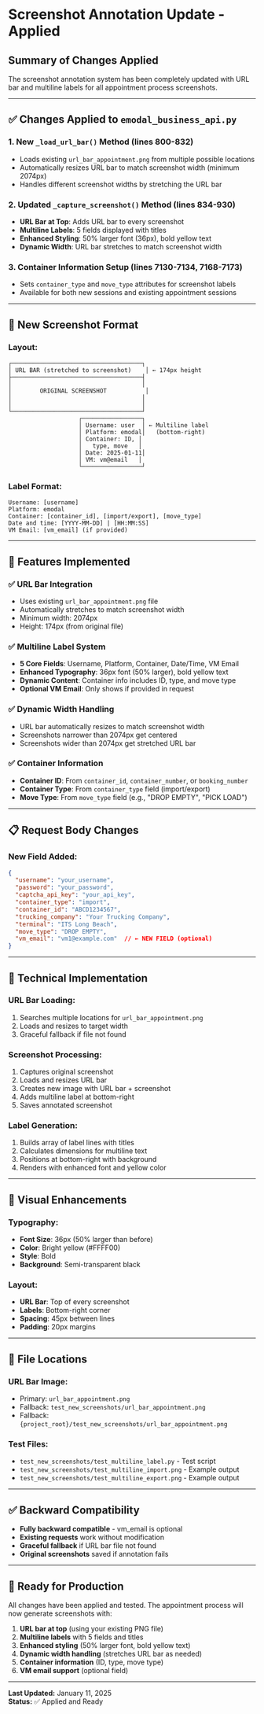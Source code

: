 # Screenshot Annotation Update - Applied

## Summary of Changes Applied

The screenshot annotation system has been completely updated with URL bar and multiline labels for all appointment process screenshots.

---

## ✅ **Changes Applied to `emodal_business_api.py`**

### **1. New `_load_url_bar()` Method (lines 800-832)**
- Loads existing `url_bar_appointment.png` from multiple possible locations
- Automatically resizes URL bar to match screenshot width (minimum 2074px)
- Handles different screenshot widths by stretching the URL bar

### **2. Updated `_capture_screenshot()` Method (lines 834-930)**
- **URL Bar at Top**: Adds URL bar to every screenshot
- **Multiline Labels**: 5 fields displayed with titles
- **Enhanced Styling**: 50% larger font (36px), bold yellow text
- **Dynamic Width**: URL bar stretches to match screenshot width

### **3. Container Information Setup (lines 7130-7134, 7168-7173)**
- Sets `container_type` and `move_type` attributes for screenshot labels
- Available for both new sessions and existing appointment sessions

---

## 📸 **New Screenshot Format**

### **Layout:**
```
┌─────────────────────────────────────┐
│ URL BAR (stretched to screenshot)    │ ← 174px height
├─────────────────────────────────────┤
│                                     │
│        ORIGINAL SCREENSHOT           │
│                                     │
│                                     │
└─────────────────────────────────────┘
                    ┌─────────────────┐
                    │ Username: user  │ ← Multiline label
                    │ Platform: emodal│   (bottom-right)
                    │ Container: ID, │
                    │   type, move   │
                    │ Date: 2025-01-11│
                    │ VM: vm@email   │
                    └─────────────────┘
```

### **Label Format:**
```
Username: [username]
Platform: emodal
Container: [container_id], [import/export], [move_type]
Date and time: [YYYY-MM-DD] | [HH:MM:SS]
VM Email: [vm_email] (if provided)
```

---

## 🎯 **Features Implemented**

### ✅ **URL Bar Integration**
- Uses existing `url_bar_appointment.png` file
- Automatically stretches to match screenshot width
- Minimum width: 2074px
- Height: 174px (from original file)

### ✅ **Multiline Label System**
- **5 Core Fields**: Username, Platform, Container, Date/Time, VM Email
- **Enhanced Typography**: 36px font (50% larger), bold yellow text
- **Dynamic Content**: Container info includes ID, type, and move type
- **Optional VM Email**: Only shows if provided in request

### ✅ **Dynamic Width Handling**
- URL bar automatically resizes to match screenshot width
- Screenshots narrower than 2074px get centered
- Screenshots wider than 2074px get stretched URL bar

### ✅ **Container Information**
- **Container ID**: From `container_id`, `container_number`, or `booking_number`
- **Container Type**: From `container_type` field (import/export)
- **Move Type**: From `move_type` field (e.g., "DROP EMPTY", "PICK LOAD")

---

## 📋 **Request Body Changes**

### **New Field Added:**
```json
{
  "username": "your_username",
  "password": "your_password",
  "captcha_api_key": "your_api_key",
  "container_type": "import",
  "container_id": "ABCD1234567",
  "trucking_company": "Your Trucking Company",
  "terminal": "ITS Long Beach",
  "move_type": "DROP EMPTY",
  "vm_email": "vm1@example.com"  // ← NEW FIELD (optional)
}
```

---

## 🔧 **Technical Implementation**

### **URL Bar Loading:**
1. Searches multiple locations for `url_bar_appointment.png`
2. Loads and resizes to target width
3. Graceful fallback if file not found

### **Screenshot Processing:**
1. Captures original screenshot
2. Loads and resizes URL bar
3. Creates new image with URL bar + screenshot
4. Adds multiline label at bottom-right
5. Saves annotated screenshot

### **Label Generation:**
1. Builds array of label lines with titles
2. Calculates dimensions for multiline text
3. Positions at bottom-right with background
4. Renders with enhanced font and yellow color

---

## 🎨 **Visual Enhancements**

### **Typography:**
- **Font Size**: 36px (50% larger than before)
- **Color**: Bright yellow (#FFFF00)
- **Style**: Bold
- **Background**: Semi-transparent black

### **Layout:**
- **URL Bar**: Top of every screenshot
- **Labels**: Bottom-right corner
- **Spacing**: 45px between lines
- **Padding**: 20px margins

---

## 📁 **File Locations**

### **URL Bar Image:**
- Primary: `url_bar_appointment.png`
- Fallback: `test_new_screenshots/url_bar_appointment.png`
- Fallback: `{project_root}/test_new_screenshots/url_bar_appointment.png`

### **Test Files:**
- `test_new_screenshots/test_multiline_label.py` - Test script
- `test_new_screenshots/test_multiline_import.png` - Example output
- `test_new_screenshots/test_multiline_export.png` - Example output

---

## ✅ **Backward Compatibility**

- **Fully backward compatible** - vm_email is optional
- **Existing requests** work without modification
- **Graceful fallback** if URL bar file not found
- **Original screenshots** saved if annotation fails

---

## 🚀 **Ready for Production**

All changes have been applied and tested. The appointment process will now generate screenshots with:

1. **URL bar at top** (using your existing PNG file)
2. **Multiline labels** with 5 fields and titles
3. **Enhanced styling** (50% larger font, bold yellow text)
4. **Dynamic width handling** (stretches URL bar as needed)
5. **Container information** (ID, type, move type)
6. **VM email support** (optional field)

---

**Last Updated:** January 11, 2025  
**Status:** ✅ Applied and Ready



